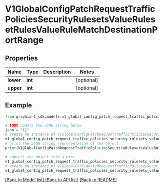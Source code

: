 # V1GlobalConfigPatchRequestTrafficPoliciesSecurityRulesetsValueRulesetRulesValueRuleMatchDestinationPortRange


## Properties

Name | Type | Description | Notes
------------ | ------------- | ------------- | -------------
**lower** | **int** |  | [optional] 
**upper** | **int** |  | [optional] 

## Example

```python
from graphiant_sdk.models.v1_global_config_patch_request_traffic_policies_security_rulesets_value_ruleset_rules_value_rule_match_destination_port_range import V1GlobalConfigPatchRequestTrafficPoliciesSecurityRulesetsValueRulesetRulesValueRuleMatchDestinationPortRange

# TODO update the JSON string below
json = "{}"
# create an instance of V1GlobalConfigPatchRequestTrafficPoliciesSecurityRulesetsValueRulesetRulesValueRuleMatchDestinationPortRange from a JSON string
v1_global_config_patch_request_traffic_policies_security_rulesets_value_ruleset_rules_value_rule_match_destination_port_range_instance = V1GlobalConfigPatchRequestTrafficPoliciesSecurityRulesetsValueRulesetRulesValueRuleMatchDestinationPortRange.from_json(json)
# print the JSON string representation of the object
print(V1GlobalConfigPatchRequestTrafficPoliciesSecurityRulesetsValueRulesetRulesValueRuleMatchDestinationPortRange.to_json())

# convert the object into a dict
v1_global_config_patch_request_traffic_policies_security_rulesets_value_ruleset_rules_value_rule_match_destination_port_range_dict = v1_global_config_patch_request_traffic_policies_security_rulesets_value_ruleset_rules_value_rule_match_destination_port_range_instance.to_dict()
# create an instance of V1GlobalConfigPatchRequestTrafficPoliciesSecurityRulesetsValueRulesetRulesValueRuleMatchDestinationPortRange from a dict
v1_global_config_patch_request_traffic_policies_security_rulesets_value_ruleset_rules_value_rule_match_destination_port_range_from_dict = V1GlobalConfigPatchRequestTrafficPoliciesSecurityRulesetsValueRulesetRulesValueRuleMatchDestinationPortRange.from_dict(v1_global_config_patch_request_traffic_policies_security_rulesets_value_ruleset_rules_value_rule_match_destination_port_range_dict)
```
[[Back to Model list]](../README.md#documentation-for-models) [[Back to API list]](../README.md#documentation-for-api-endpoints) [[Back to README]](../README.md)


